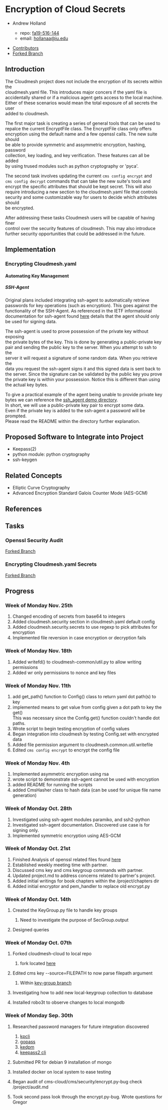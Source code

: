 # Encryption of Cloud Secrets

- Andrew Holland  

  - repo: [fa19-516-144](<https://github.com/cloudmesh-community/fa19-516-144/tree/master>)  
  - email: hollanaa@iu.edu  

* [Contributors](<https://github.com/cloudmesh-community/fa19-516-144/graphs/contributors>)  
* [Forked Branch](<https://github.com/ElectricErudite/cloudmesh-cloud>)

## Introduction  

The Cloudmesh project does not include the encryption of its secrets within the  
cloudmesh.yaml file. This introduces major concers if the yaml file is  
accidentally shared or if a malicious agent gets access to the local machine.  
Either of these scenarios would mean the total exposure of all secrets the user  
added to cloudmesh.  

The first major task is creating a series of general tools that can be used to  
repalce the current EncryptFile class. The EncryptFile class only offers  
encryption using the default name and a few openssl calls. The new suite should  
be able to provide symmetric and assymmetric encryption, hashing, password  
collection, key loading, and key verification. These features can all be added  
by using trused modules such as python cryptography or 'pyca'.  

The second task involves updating the current ```cms config encrypt``` and  
```cms config decrypt``` commands that can take the new suite's tools and  
encrypt the specific attributes that should be kept secret. This will also  
require introducing a new section to the cloudmesh.yaml file that controls  
security and some customizable way for users to decide which attributes should  
be encrypted.   

After addressing these tasks Cloudmesh users will be capable of having finer  
control over the security features of cloudmesh. This may also introduce  
further security opportunities that could be addressed in the future.   

## Implementation

### Encrypting Cloudmesh.yaml  

#### Automating Key Management

##### SSH-Agent  

Original plans included integrating ssh-agent to automatically retrieve  
passwords for key operations (such as encryption). This goes against the  
functionality of the SSH-Agent. As referenced in the IETF informational  
documentation for ssh-agent found 
[here](<https://tools.ietf.org/html/draft-miller-ssh-agent-00#section-4.5>) 
details that the agent should only  
be used for signing data.  

The ssh-agent is used to prove possession of the private key without exposing  
the private bytes of the key. This is done by generating a public-private key  
pair and sending the public key to the server. When you attempt to ssh to the  
server it will request a signature of some random data. When you retrieve the  
data you request the ssh-agent signs it and this signed data is sent back to  
the server. Since the signature can be validated by the public key you prove  
the private key is within your possession. Notice this is different than using  
the actual key bytes.   

To give a practical example of the agent being unable to provide private key  
bytes we can reference the [ssh_agent demo directory](<https://github.com/cloudmesh-community/fa19-516-144/tree/project/project/demo/ssh_agent>).  
In short, we will use a public-private key pair to encrypt some data.  
Even if the private key is added to the ssh-agent a password will be prompted.  
Please read the README within the directory further explanation.  

## Proposed Software to Integrate into Project

* Keepass(2)  
* python module: python cryptography  
* ssh-keygen  

## Related Concepts

* Elliptic Curve Cryptography  
* Advanced Encryption Standard Galois Counter Mode (AES-GCM)

## References

## Tasks

### Openssl Security Audit  

[Forked Branch](<https://github.com/ElectricErudite/cloudmesh-cloud/tree/audit>)  

### Encrypting Cloudmesh.yaml Secrets  

[Forked Branch](<https://github.com/ElectricErudite/cloudmesh-cloud/tree/audit>)  

## Progress

### Week of Monday Nov. 25th  

1. Changed encoding of secrets from base64 to integers  
1. Added cloudmesh.security section in cloudmesh.yaml default config  
1. Added cloudmesh.security.secrets to use regexp to pick attributes for encryption  
1. Implemented file reversion in case encryption or decryption fails  

### Week of Monday Nov. 18th  

1. Added writefd() to cloudmesh-common/util.py to allow writing permissions  
1. Added wr only permissions to nonce and key files  

### Week of Monday Nov. 11th  

1. add get\_path() function to Config() class to return yaml dot path(s) to key  
1. implemented means to get value from config given a dot path to key the get()  
This was necessary since the Config.get() function couldn't handle dot paths.  
1. Wrote script to begin testing encryption of config values  
1. Began integration into cloudmesh by testing Config.set with encrypted data  
1. Added file permission argument to cloudmesh.common.util.writefile  
1. Edited ```cms config encrypt``` to encrypt the config file  

### Week of Monday Nov. 4th  

1. Implemented asymmetric encryption using rsa  
1. wrote script to demonstrate ssh-agent cannot be used with encryption   
1. added README for running the scripts
1. added CmsHasher class to hash data (can be used for unique file name generation)  

### Week of Monday Oct. 28th  

1. Investigated using ssh-agent modules paramiko, and ssh2-python  
1. Investigated ssh-agent documentation. Discovered use case is for signing only.  
1. Implemented symmetric encryption using AES-GCM  

### Week of Monday Oct. 21st  

1. Finished Analysis of openssl related files found [here](<https://github.com/cloudmesh-community/fa19-516-144/blob/audit/project/audit.md>)
1. Established weekly meeting time with partner.  
1. Discussed cms key and cms keygroup commands with partner. 
1. Updated project.md to address concerns related to partner's project. 
1. Added initial writings for book chapters within the /project/chapters dir
1. Added initial encryptor and pem\_handler to replace old encrypt.py

### Week of Monday Oct. 14th

1. Created the KeyGroup.py file to handle key groups  

   1. Need to investigate the purpose of SecGroup.output  

1. Designed queries

### Week of Monday Oct. 07th

1. Forked cloudmesh-cloud to local repo  
   
   1. fork located [here](<https://github.com/ElectricErudite/cloudmesh-cloud>)  

1. Edited cms key --source=FILEPATH to now parse filepath argument  

   1. Within [key-group branch](<https://github.com/ElectricErudite/cloudmesh-cloud/tree/key-group>)  

1. Investigating how to add new local-keygroup collection to database  
1. Installed robo3t to observe changes to local mongodb  

### Week of Monday Sep. 30th 

1. Researched password managers for future integration discovered 

   1. [kpcli](<http://kpcli.sourceforge.net/>)  
   1. [gopass](<https://www.gopass.pw/>)  
   1. [kedpm](<http://kedpm.sourceforge.net/>)  
   1. [keepass2 cli](<https://keepass.info/help/base/cmdline.html>)  

1. Submitted PR for debian 9 installation of mongo  
1. Installed docker on local system to ease testing
1. Began audit of cms-cloud/cms/security/encrypt.py-bug check /project/audit.md
1. Took second pass look through the encrypt.py-bug. Wrote questions for Gregor  
